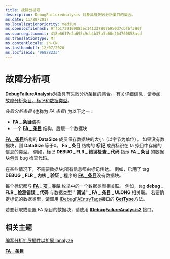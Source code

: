 ```yaml
---
title: 故障分析项
description: DebugFailureAnalysis 对象具有失败分析条目的集合。
ms.date: 11/28/2017
ms.localizationpriority: medium
ms.openlocfilehash: 9ffb1739109883ec1413378076950d7cbfbf380f
ms.sourcegitcommit: 418e6617e2a695c9cb4b37b5b60e264760858acd
ms.translationtype: MT
ms.contentlocale: zh-CN
ms.lasthandoff: 12/07/2020
ms.locfileid: "96828233"
---
```

# <a name="failure-analysis-entries"></a>故障分析项


[**DebugFailureAnalysis**](/windows-hardware/drivers/ddi/extsfns/nn-extsfns-idebugfailureanalysis2)对象具有失败分析条目的集合。 有关详细信息，请参阅 [故障分析条目、标记和数据类型](writing-an-analysis-extension-to-extend--analyze.md#failure-analysis-entries-tags-and-data-types)。

*失败分析条目* (也称为 *FA 条目*) 为以下之一：

-   [**FA \_ 条目**](/windows-hardware/drivers/ddi/extsfns/ns-extsfns-_fa_entry)结构
-   一个 [**FA \_ 条目**](/windows-hardware/drivers/ddi/extsfns/ns-extsfns-_fa_entry) 结构，后跟一个数据块

[**FA \_ 条目**](/windows-hardware/drivers/ddi/extsfns/ns-extsfns-_fa_entry)结构的 **DataSize** 成员保存数据块的大小（以字节为单位）。 如果没有数据块，则 **DataSize** 等于0。 **Fa \_ 条目** 结构的 **标记** 成员标识在 fa 条目中存储的信息的类型。 例如，标记 **DEBUG \_ FLR \_ 错误检查 \_ 代码** 指示 **FA \_ 条目** 的数据块包含 bug 检查代码。

在某些情况下，不需要数据块;所有信息都由标记传达。 例如，启用了 tag **DEBUG \_ FLR \_ 内核 \_ 验证 \_** 程序的 [**FA \_ 条目**](/windows-hardware/drivers/ddi/extsfns/ns-extsfns-_fa_entry)没有数据块。

每个标记都与 [**FA \_ 项 \_ 类型**](/windows-hardware/drivers/ddi/extsfns/ne-extsfns-_fa_entry_type) 枚举中的一个数据类型相关联。 例如，tag **debug \_ FLR \_ 检测错误 \_ 代码** 与数据类型 " **调试" \_ FA \_ 条目 \_ ULONG** 相关联。 若要确定标记的数据类型，请调用 [IDebugFAEntryTags](/windows-hardware/drivers/ddi/extsfns/nn-extsfns-idebugfaentrytags)接口的 [**GetType**](/windows-hardware/drivers/ddi/extsfns/nf-extsfns-idebugfaentrytags-gettype)方法。

若要获取或设置 FA 条目的数据块，请使用 [**IDebugFailureAnalysis2**](/windows-hardware/drivers/ddi/extsfns/nn-extsfns-idebugfailureanalysis2) 接口。

## <a name="span-idrelated_topicsspanrelated-topics"></a><span id="related_topics"></span>相关主题


[编写分析扩展插件以扩展 !analyze](writing-an-analysis-extension-to-extend--analyze.md)

[**FA \_ 条目**](/windows-hardware/drivers/ddi/extsfns/ns-extsfns-_fa_entry)

 

